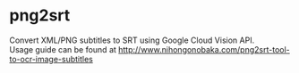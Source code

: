 # png2srt
Convert XML/PNG subtitles to SRT using Google Cloud Vision API.
</br>Usage guide can be found at http://www.nihongonobaka.com/png2srt-tool-to-ocr-image-subtitles
